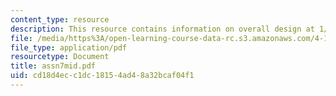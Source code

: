 ```yaml
---
content_type: resource
description: This resource contains information on overall design at 1/16" scale.
file: /media/https%3A/open-learning-course-data-rc.s3.amazonaws.com/4-144-architectural-design-level-ii-new-orleans-studio-spring-2006/cd18d4ecc1dc18154ad48a32bcaf04f1_assn7mid.pdf
file_type: application/pdf
resourcetype: Document
title: assn7mid.pdf
uid: cd18d4ec-c1dc-1815-4ad4-8a32bcaf04f1
---
```

